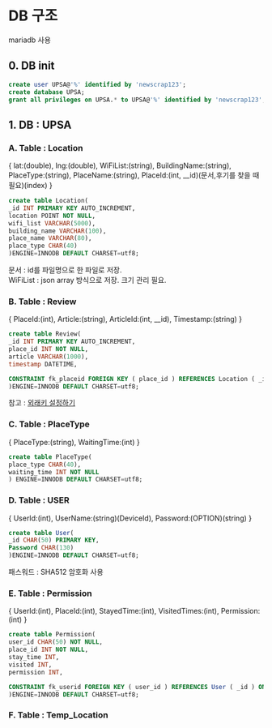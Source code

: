 # DB 구조
mariadb 사용
## 0. DB init
```sql
create user UPSA@'%' identified by 'newscrap123';
create database UPSA;
grant all privileges on UPSA.* to UPSA@'%' identified by 'newscrap123';
```
## 1. DB : UPSA
### A. Table : Location
{ lat:(double), lng:(double), WiFiList:(string), BuildingName:(string), PlaceType:(string), PlaceName:(string), PlaceId:(int, \_\_id)(문서,후기를 찾을 때 필요)(index) }
```sql
create table Location(
_id INT PRIMARY KEY AUTO_INCREMENT,
location POINT NOT NULL,
wifi_list VARCHAR(5000),
building_name VARCHAR(100),
place_name VARCHAR(80),
place_type CHAR(40)
)ENGINE=INNODB DEFAULT CHARSET=utf8; 
```

문서 : id를 파일명으로 한 파일로 저장.  
WiFiList : json array 방식으로 저장. 크기 관리 필요.

### B. Table : Review
{ PlaceId:(int), Article:(string), ArticleId:(int, \_\_id), Timestamp:(string) }  
```sql
create table Review(
_id INT PRIMARY KEY AUTO_INCREMENT,
place_id INT NOT NULL,
article VARCHAR(1000),
timestamp DATETIME,

CONSTRAINT fk_placeid FOREIGN KEY ( place_id ) REFERENCES Location ( _id ) ON DELETE CASCADE ON UPDATE CASCADE
)ENGINE=INNODB DEFAULT CHARSET=utf8;
```
참고 : [외래키 설정하기](http://kb.globalsoft.co.kr/web/web_view.php?notice_no=315)
  
### C. Table : PlaceType
{ PlaceType:(string), WaitingTime:(int) }
```sql
create table PlaceType(
place_type CHAR(40),
waiting_time INT NOT NULL
) ENGINE=INNODB DEFAULT CHARSET=utf8; 
```

### D. Table : USER
{ UserId:(int), UserName:(string)(DeviceId), Password:(OPTION)(string) }
```sql
create table User(
_id CHAR(50) PRIMARY KEY,
Password CHAR(130)
)ENGINE=INNODB DEFAULT CHARSET=utf8; 
```
패스워드 : SHA512 암호화 사용

### E. Table : Permission
{ UserId:(int), PlaceId:(int), StayedTime:(int), VisitedTimes:(int), Permission:(int) }
```sql
create table Permission(
user_id CHAR(50) NOT NULL,
place_id INT NOT NULL,
stay_time INT,
visited INT,
permission INT,

CONSTRAINT fk_userid FOREIGN KEY ( user_id ) REFERENCES User ( _id ) ON DELETE CASCADE ON UPDATE CASCADE
)ENGINE=INNODB DEFAULT CHARSET=utf8;
```

### F. Table : Temp_Location
